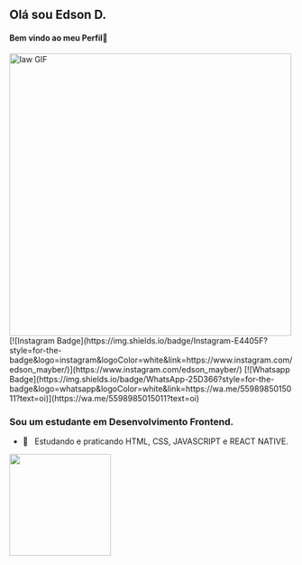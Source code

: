 ## Olá sou Edson D.
#### Bem vindo ao meu Perfil👾
<img src="https://c.tenor.com/NwUe20_ngbcAAAAd/law-trafalger-d-water-law.gif" alt="law GIF" width="500">
[![Instagram Badge](https://img.shields.io/badge/Instagram-E4405F?style=for-the-badge&logo=instagram&logoColor=white&link=https://www.instagram.com/edson_mayber/)](https://www.instagram.com/edson_mayber/) 
[![Whatsapp Badge](https://img.shields.io/badge/WhatsApp-25D366?style=for-the-badge&logo=whatsapp&logoColor=white&link=https://wa.me/5598985015011?text=oi)](https://wa.me/5598985015011?text=oi)

### Sou um estudante em Desenvolvimento Frontend.
- 📖 &nbsp; Estudando e praticando HTML, CSS, JAVASCRIPT e REACT NATIVE.

<div>
  <a href="https://github.com/eddev000">
  <img height="180em" src="https://github-readme-stats.vercel.app/api/top-langs/?username=eddev000&layout=compact&langs_count=7&theme=dracula"/>
</div>
 </a>
